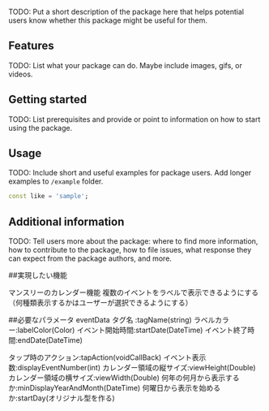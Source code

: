 <!--
This README describes the package. If you publish this package to pub.dev,
this README's contents appear on the landing page for your package.

For information about how to write a good package README, see the guide for
[writing package pages](https://dart.dev/guides/libraries/writing-package-pages).

For general information about developing packages, see the Dart guide for
[creating packages](https://dart.dev/guides/libraries/create-library-packages)
and the Flutter guide for
[developing packages and plugins](https://flutter.dev/developing-packages).
-->

TODO: Put a short description of the package here that helps potential users
know whether this package might be useful for them.

## Features

TODO: List what your package can do. Maybe include images, gifs, or videos.

## Getting started

TODO: List prerequisites and provide or point to information on how to
start using the package.

## Usage

TODO: Include short and useful examples for package users. Add longer examples
to `/example` folder.

```dart
const like = 'sample';
```

## Additional information

TODO: Tell users more about the package: where to find more information, how to
contribute to the package, how to file issues, what response they can expect
from the package authors, and more.


##実現したい機能

マンスリーのカレンダー機能
複数のイベントをラベルで表示できるようにする（何種類表示するかはユーザーが選択できるようにする）

##必要なパラメータ
eventData
タグ名 :tagName(string)
ラベルカラー:labelColor(Color)
イベント開始時間:startDate(DateTime)
イベント終了時間:endDate(DateTime)

タップ時のアクション:tapAction(voidCallBack)
イベント表示数:displayEventNumber(int)
カレンダー領域の縦サイズ:viewHeight(Double)
カレンダー領域の横サイズ:viewWidth(Double)
何年の何月から表示するか:minDisplayYearAndMonth(DateTime)
何曜日から表示を始めるか:startDay(オリジナル型を作る)

